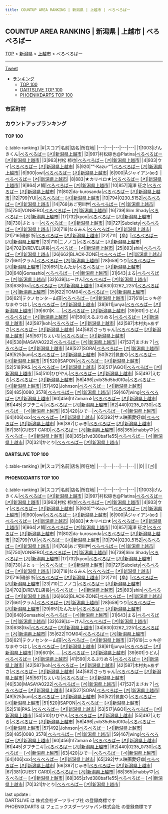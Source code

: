 ```yaml
---
title: COUNTUP AREA RANKING | 新潟県 | 上越市 | べろべろばー
---
```

## COUNTUP AREA RANKING | 新潟県 | 上越市 | べろべろばー

[TOP](/darts/rank/) > [新潟県](/darts/rank/新潟県/) > [上越市](/darts/rank/新潟県/上越市/) > べろべろばー

___

<a href="https://twitter.com/share?ref_src=twsrc%5Etfw" data-text="COUNTUP AREA RANKING | 新潟県上越市べろべろばー" class="twitter-share-button" data-hashtags="DARTSLIVE,PHOENIXDARTS,darts,ダーツ" data-show-count="false">Tweet</a>

* [ランキング](#カウントアップランキング)
    * [TOP 100](#top-100)
    * [DARTSLIVE TOP 100](#dartslive-top-100)
    * [PHOENIXDARTS TOP 100](#phoenixdarts-top-100)

### 市区町村

<ul>

</ul>

### カウントアップランキング

#### TOP 100



{:.table-ranking}
|#|スコア|名前|店名|所在地|
|---|---|---|---|---|
|1|1003|<span class="rank-name-pd">げんきくん</span>|<a href="/darts/rank/shops/9461.html">べろべろばー</a> <a href="https://vs.phoenixdarts.com/jp/shop/shopDetailInfo/s_9461?s_seq=9461">[↗]</a>|<a href="/darts/rank/新潟県/上越市">新潟県上越市</a>|
|2|997|<span class="rank-name-pd">村松椋也@Platina</span>|<a href="/darts/rank/shops/9461.html">べろべろばー</a> <a href="https://vs.phoenixdarts.com/jp/shop/shopDetailInfo/s_9461?s_seq=9461">[↗]</a>|<a href="/darts/rank/新潟県/上越市">新潟県上越市</a>|
|3|963|<span class="rank-name-pd"><span class="pro-icon-pd"></span>村松 椋也</span>|<a href="/darts/rank/shops/9461.html">べろべろばー</a> <a href="https://vs.phoenixdarts.com/jp/shop/shopDetailInfo/s_9461?s_seq=9461">[↗]</a>|<a href="/darts/rank/新潟県/上越市">新潟県上越市</a>|
|4|933|<span class="rank-name-pd">ウイ</span>|<a href="/darts/rank/shops/9461.html">べろべろばー</a> <a href="https://vs.phoenixdarts.com/jp/shop/shopDetailInfo/s_9461?s_seq=9461">[↗]</a>|<a href="/darts/rank/新潟県/上越市">新潟県上越市</a>|
|5|920|<span class="rank-name-pd">“”-Kazu-“”</span>|<a href="/darts/rank/shops/9461.html">べろべろばー</a> <a href="https://vs.phoenixdarts.com/jp/shop/shopDetailInfo/s_9461?s_seq=9461">[↗]</a>|<a href="/darts/rank/新潟県/上越市">新潟県上越市</a>|
|6|900|<span class="rank-name-pd">owl</span>|<a href="/darts/rank/shops/9461.html">べろべろばー</a> <a href="https://vs.phoenixdarts.com/jp/shop/shopDetailInfo/s_9461?s_seq=9461">[↗]</a>|<a href="/darts/rank/新潟県/上越市">新潟県上越市</a>|
|6|900|<span class="rank-name-pd">Åジャイアン(ю:】</span>|<a href="/darts/rank/shops/9461.html">べろべろばー</a> <a href="https://vs.phoenixdarts.com/jp/shop/shopDetailInfo/s_9461?s_seq=9461">[↗]</a>|<a href="/darts/rank/新潟県/上越市">新潟県上越市</a>|
|8|883|<span class="rank-name-pd">★カリペロ★</span>|<a href="/darts/rank/shops/9461.html">べろべろばー</a> <a href="https://vs.phoenixdarts.com/jp/shop/shopDetailInfo/s_9461?s_seq=9461">[↗]</a>|<a href="/darts/rank/新潟県/上越市">新潟県上越市</a>|
|9|864|<span class="rank-name-pd">〆鯖</span>|<a href="/darts/rank/shops/9461.html">べろべろばー</a> <a href="https://vs.phoenixdarts.com/jp/shop/shopDetailInfo/s_9461?s_seq=9461">[↗]</a>|<a href="/darts/rank/新潟県/上越市">新潟県上越市</a>|
|10|857|<span class="rank-name-pd"><span class="pro-icon-pd"></span>滝澤 征之</span>|<a href="/darts/rank/shops/9461.html">べろべろばー</a> <a href="https://vs.phoenixdarts.com/jp/shop/shopDetailInfo/s_9461?s_seq=9461">[↗]</a>|<a href="/darts/rank/新潟県/上越市">新潟県上越市</a>|
|11|802|<span class="rank-name-pd">da-kurosanda</span>|<a href="/darts/rank/shops/9461.html">べろべろばー</a> <a href="https://vs.phoenixdarts.com/jp/shop/shopDetailInfo/s_9461?s_seq=9461">[↗]</a>|<a href="/darts/rank/新潟県/上越市">新潟県上越市</a>|
|12|799|<span class="rank-name-pd">YUI</span>|<a href="/darts/rank/shops/9461.html">べろべろばー</a> <a href="https://vs.phoenixdarts.com/jp/shop/shopDetailInfo/s_9461?s_seq=9461">[↗]</a>|<a href="/darts/rank/新潟県/上越市">新潟県上越市</a>|
|13|794|<span class="rank-name-pd">0230_5152</span>|<a href="/darts/rank/shops/9461.html">べろべろばー</a> <a href="https://vs.phoenixdarts.com/jp/shop/shopDetailInfo/s_9461?s_seq=9461">[↗]</a>|<a href="/darts/rank/新潟県/上越市">新潟県上越市</a>|
|14|768|<span class="rank-name-pd">あご男Ⅲ世</span>|<a href="/darts/rank/shops/9461.html">べろべろばー</a> <a href="https://vs.phoenixdarts.com/jp/shop/shopDetailInfo/s_9461?s_seq=9461">[↗]</a>|<a href="/darts/rank/新潟県/上越市">新潟県上越市</a>|
|15|750|<span class="rank-name-pd">VONBERO</span>|<a href="/darts/rank/shops/9461.html">べろべろばー</a> <a href="https://vs.phoenixdarts.com/jp/shop/shopDetailInfo/s_9461?s_seq=9461">[↗]</a>|<a href="/darts/rank/新潟県/上越市">新潟県上越市</a>|
|16|739|<span class="rank-name-pd">Slim Shady</span>|<a href="/darts/rank/shops/9461.html">べろべろばー</a> <a href="https://vs.phoenixdarts.com/jp/shop/shopDetailInfo/s_9461?s_seq=9461">[↗]</a>|<a href="/darts/rank/新潟県/上越市">新潟県上越市</a>|
|17|732|<span class="rank-name-pd">kyon</span>|<a href="/darts/rank/shops/9461.html">べろべろばー</a> <a href="https://vs.phoenixdarts.com/jp/shop/shopDetailInfo/s_9461?s_seq=9461">[↗]</a>|<a href="/darts/rank/新潟県/上越市">新潟県上越市</a>|
|18|730|<span class="rank-name-pd">さとぅー</span>|<a href="/darts/rank/shops/9461.html">べろべろばー</a> <a href="https://vs.phoenixdarts.com/jp/shop/shopDetailInfo/s_9461?s_seq=9461">[↗]</a>|<a href="/darts/rank/新潟県/上越市">新潟県上越市</a>|
|19|727|<span class="rank-name-pd">Subciety</span>|<a href="/darts/rank/shops/9461.html">べろべろばー</a> <a href="https://vs.phoenixdarts.com/jp/shop/shopDetailInfo/s_9461?s_seq=9461">[↗]</a>|<a href="/darts/rank/新潟県/上越市">新潟県上越市</a>|
|20|718|<span class="rank-name-pd">なるみん</span>|<a href="/darts/rank/shops/9461.html">べろべろばー</a> <a href="https://vs.phoenixdarts.com/jp/shop/shopDetailInfo/s_9461?s_seq=9461">[↗]</a>|<a href="/darts/rank/新潟県/上越市">新潟県上越市</a>|
|21|716|<span class="rank-name-pd"><span class="pro-icon-pd"></span>磯部 祈</span>|<a href="/darts/rank/shops/9461.html">べろべろばー</a> <a href="https://vs.phoenixdarts.com/jp/shop/shopDetailInfo/s_9461?s_seq=9461">[↗]</a>|<a href="/darts/rank/新潟県/上越市">新潟県上越市</a>|
|22|711|<span class="rank-name-pd">【梟】</span>|<a href="/darts/rank/shops/9461.html">べろべろばー</a> <a href="https://vs.phoenixdarts.com/jp/shop/shopDetailInfo/s_9461?s_seq=9461">[↗]</a>|<a href="/darts/rank/新潟県/上越市">新潟県上越市</a>|
|23|710|<span class="rank-name-pd">ニノノコ</span>|<a href="/darts/rank/shops/9461.html">べろべろばー</a> <a href="https://vs.phoenixdarts.com/jp/shop/shopDetailInfo/s_9461?s_seq=9461">[↗]</a>|<a href="/darts/rank/新潟県/上越市">新潟県上越市</a>|
|24|702|<span class="rank-name-pd">D/REVEL店長</span>|<a href="/darts/rank/shops/9461.html">べろべろばー</a> <a href="https://vs.phoenixdarts.com/jp/shop/shopDetailInfo/s_9461?s_seq=9461">[↗]</a>|<a href="/darts/rank/新潟県/上越市">新潟県上越市</a>|
|25|693|<span class="rank-name-pd">shin</span>|<a href="/darts/rank/shops/9461.html">べろべろばー</a> <a href="https://vs.phoenixdarts.com/jp/shop/shopDetailInfo/s_9461?s_seq=9461">[↗]</a>|<a href="/darts/rank/新潟県/上越市">新潟県上越市</a>|
|26|662|<span class="rank-name-pd">BLACK-ZONE</span>|<a href="/darts/rank/shops/9461.html">べろべろばー</a> <a href="https://vs.phoenixdarts.com/jp/shop/shopDetailInfo/s_9461?s_seq=9461">[↗]</a>|<a href="/darts/rank/新潟県/上越市">新潟県上越市</a>|
|27|661|<span class="rank-name-pd">クラム</span>|<a href="/darts/rank/shops/9461.html">べろべろばー</a> <a href="https://vs.phoenixdarts.com/jp/shop/shopDetailInfo/s_9461?s_seq=9461">[↗]</a>|<a href="/darts/rank/新潟県/上越市">新潟県上越市</a>|
|28|659|<span class="rank-name-pd">つり</span>|<a href="/darts/rank/shops/9461.html">べろべろばー</a> <a href="https://vs.phoenixdarts.com/jp/shop/shopDetailInfo/s_9461?s_seq=9461">[↗]</a>|<a href="/darts/rank/新潟県/上越市">新潟県上越市</a>|
|29|651|<span class="rank-name-pd">たんたか</span>|<a href="/darts/rank/shops/9461.html">べろべろばー</a> <a href="https://vs.phoenixdarts.com/jp/shop/shopDetailInfo/s_9461?s_seq=9461">[↗]</a>|<a href="/darts/rank/新潟県/上越市">新潟県上越市</a>|
|30|648|<span class="rank-name-pd">Gomashio</span>|<a href="/darts/rank/shops/9461.html">べろべろばー</a> <a href="https://vs.phoenixdarts.com/jp/shop/shopDetailInfo/s_9461?s_seq=9461">[↗]</a>|<a href="/darts/rank/新潟県/上越市">新潟県上越市</a>|
|31|643|<span class="rank-name-pd">まる</span>|<a href="/darts/rank/shops/9461.html">べろべろばー</a> <a href="https://vs.phoenixdarts.com/jp/shop/shopDetailInfo/s_9461?s_seq=9461">[↗]</a>|<a href="/darts/rank/新潟県/上越市">新潟県上越市</a>|
|32|639|<span class="rank-name-pd">ほーけん</span>|<a href="/darts/rank/shops/9461.html">べろべろばー</a> <a href="https://vs.phoenixdarts.com/jp/shop/shopDetailInfo/s_9461?s_seq=9461">[↗]</a>|<a href="/darts/rank/新潟県/上越市">新潟県上越市</a>|
|33|638|<span class="rank-name-pd">tks</span>|<a href="/darts/rank/shops/9461.html">べろべろばー</a> <a href="https://vs.phoenixdarts.com/jp/shop/shopDetailInfo/s_9461?s_seq=9461">[↗]</a>|<a href="/darts/rank/新潟県/上越市">新潟県上越市</a>|
|34|630|<span class="rank-name-pd">0262_2251</span>|<a href="/darts/rank/shops/9461.html">べろべろばー</a> <a href="https://vs.phoenixdarts.com/jp/shop/shopDetailInfo/s_9461?s_seq=9461">[↗]</a>|<a href="/darts/rank/新潟県/上越市">新潟県上越市</a>|
|35|622|<span class="rank-name-pd">TOM04</span>|<a href="/darts/rank/shops/9461.html">べろべろばー</a> <a href="https://vs.phoenixdarts.com/jp/shop/shopDetailInfo/s_9461?s_seq=9461">[↗]</a>|<a href="/darts/rank/新潟県/上越市">新潟県上越市</a>|
|36|621|<span class="rank-name-pd">テクノセンター山田</span>|<a href="/darts/rank/shops/9461.html">べろべろばー</a> <a href="https://vs.phoenixdarts.com/jp/shop/shopDetailInfo/s_9461?s_seq=9461">[↗]</a>|<a href="/darts/rank/新潟県/上越市">新潟県上越市</a>|
|37|619|<span class="rank-name-pd">ニッキ＠なまやつはし</span>|<a href="/darts/rank/shops/9461.html">べろべろばー</a> <a href="https://vs.phoenixdarts.com/jp/shop/shopDetailInfo/s_9461?s_seq=9461">[↗]</a>|<a href="/darts/rank/新潟県/上越市">新潟県上越市</a>|
|38|611|<span class="rank-name-pd">junya</span>|<a href="/darts/rank/shops/9461.html">べろべろばー</a> <a href="https://vs.phoenixdarts.com/jp/shop/shopDetailInfo/s_9461?s_seq=9461">[↗]</a>|<a href="/darts/rank/新潟県/上越市">新潟県上越市</a>|
|39|601|<span class="rank-name-pd">K……</span>|<a href="/darts/rank/shops/9461.html">べろべろばー</a> <a href="https://vs.phoenixdarts.com/jp/shop/shopDetailInfo/s_9461?s_seq=9461">[↗]</a>|<a href="/darts/rank/新潟県/上越市">新潟県上越市</a>|
|39|601|<span class="rank-name-pd">うどん</span>|<a href="/darts/rank/shops/9461.html">べろべろばー</a> <a href="https://vs.phoenixdarts.com/jp/shop/shopDetailInfo/s_9461?s_seq=9461">[↗]</a>|<a href="/darts/rank/新潟県/上越市">新潟県上越市</a>|
|41|590|<span class="rank-name-pd">えるぷりめろ</span>|<a href="/darts/rank/shops/9461.html">べろべろばー</a> <a href="https://vs.phoenixdarts.com/jp/shop/shopDetailInfo/s_9461?s_seq=9461">[↗]</a>|<a href="/darts/rank/新潟県/上越市">新潟県上越市</a>|
|42|587|<span class="rank-name-pd">koh</span>|<a href="/darts/rank/shops/9461.html">べろべろばー</a> <a href="https://vs.phoenixdarts.com/jp/shop/shopDetailInfo/s_9461?s_seq=9461">[↗]</a>|<a href="/darts/rank/新潟県/上越市">新潟県上越市</a>|
|42|587|<span class="rank-name-pd">木村丸⭐︎あずさ</span>|<a href="/darts/rank/shops/9461.html">べろべろばー</a> <a href="https://vs.phoenixdarts.com/jp/shop/shopDetailInfo/s_9461?s_seq=9461">[↗]</a>|<a href="/darts/rank/新潟県/上越市">新潟県上越市</a>|
|44|582|<span class="rank-name-pd">さっちゃん</span>|<a href="/darts/rank/shops/9461.html">べろべろばー</a> <a href="https://vs.phoenixdarts.com/jp/shop/shopDetailInfo/s_9461?s_seq=9461">[↗]</a>|<a href="/darts/rank/新潟県/上越市">新潟県上越市</a>|
|45|567|<span class="rank-name-pd">ちぇいな</span>|<a href="/darts/rank/shops/9461.html">べろべろばー</a> <a href="https://vs.phoenixdarts.com/jp/shop/shopDetailInfo/s_9461?s_seq=9461">[↗]</a>|<a href="/darts/rank/新潟県/上越市">新潟県上越市</a>|
|46|538|<span class="rank-name-pd">MASAYA0222</span>|<a href="/darts/rank/shops/9461.html">べろべろばー</a> <a href="https://vs.phoenixdarts.com/jp/shop/shopDetailInfo/s_9461?s_seq=9461">[↗]</a>|<a href="/darts/rank/新潟県/上越市">新潟県上越市</a>|
|47|537|<span class="rank-name-pd">まさお？</span>|<a href="/darts/rank/shops/9461.html">べろべろばー</a> <a href="https://vs.phoenixdarts.com/jp/shop/shopDetailInfo/s_9461?s_seq=9461">[↗]</a>|<a href="/darts/rank/新潟県/上越市">新潟県上越市</a>|
|48|527|<span class="rank-name-pd">SORA</span>|<a href="/darts/rank/shops/9461.html">べろべろばー</a> <a href="https://vs.phoenixdarts.com/jp/shop/shopDetailInfo/s_9461?s_seq=9461">[↗]</a>|<a href="/darts/rank/新潟県/上越市">新潟県上越市</a>|
|49|525|<span class="rank-name-pd">kuni</span>|<a href="/darts/rank/shops/9461.html">べろべろばー</a> <a href="https://vs.phoenixdarts.com/jp/shop/shopDetailInfo/s_9461?s_seq=9461">[↗]</a>|<a href="/darts/rank/新潟県/上越市">新潟県上越市</a>|
|50|522|<span class="rank-name-pd">晁直◇</span>|<a href="/darts/rank/shops/9461.html">べろべろばー</a> <a href="https://vs.phoenixdarts.com/jp/shop/shopDetailInfo/s_9461?s_seq=9461">[↗]</a>|<a href="/darts/rank/新潟県/上越市">新潟県上越市</a>|
|51|520|<span class="rank-name-pd">ISAPON</span>|<a href="/darts/rank/shops/9461.html">べろべろばー</a> <a href="https://vs.phoenixdarts.com/jp/shop/shopDetailInfo/s_9461?s_seq=9461">[↗]</a>|<a href="/darts/rank/新潟県/上越市">新潟県上越市</a>|
|52|518|<span class="rank-name-pd">PAS.</span>|<a href="/darts/rank/shops/9461.html">べろべろばー</a> <a href="https://vs.phoenixdarts.com/jp/shop/shopDetailInfo/s_9461?s_seq=9461">[↗]</a>|<a href="/darts/rank/新潟県/上越市">新潟県上越市</a>|
|53|517|<span class="rank-name-pd">AGO1</span>|<a href="/darts/rank/shops/9461.html">べろべろばー</a> <a href="https://vs.phoenixdarts.com/jp/shop/shopDetailInfo/s_9461?s_seq=9461">[↗]</a>|<a href="/darts/rank/新潟県/上越市">新潟県上越市</a>|
|54|510|<span class="rank-name-pd">ひびやん</span>|<a href="/darts/rank/shops/9461.html">べろべろばー</a> <a href="https://vs.phoenixdarts.com/jp/shop/shopDetailInfo/s_9461?s_seq=9461">[↗]</a>|<a href="/darts/rank/新潟県/上越市">新潟県上越市</a>|
|55|497|<span class="rank-name-pd">えむら</span>|<a href="/darts/rank/shops/9461.html">べろべろばー</a> <a href="https://vs.phoenixdarts.com/jp/shop/shopDetailInfo/s_9461?s_seq=9461">[↗]</a>|<a href="/darts/rank/新潟県/上越市">新潟県上越市</a>|
|56|496|<span class="rank-name-pd">zvib35d5bd0f0a</span>|<a href="/darts/rank/shops/9461.html">べろべろばー</a> <a href="https://vs.phoenixdarts.com/jp/shop/shopDetailInfo/s_9461?s_seq=9461">[↗]</a>|<a href="/darts/rank/新潟県/上越市">新潟県上越市</a>|
|57|492|<span class="rank-name-pd">Johnson</span>|<a href="/darts/rank/shops/9461.html">べろべろばー</a> <a href="https://vs.phoenixdarts.com/jp/shop/shopDetailInfo/s_9461?s_seq=9461">[↗]</a>|<a href="/darts/rank/新潟県/上越市">新潟県上越市</a>|
|58|485|<span class="rank-name-pd">0080_3578</span>|<a href="/darts/rank/shops/9461.html">べろべろばー</a> <a href="https://vs.phoenixdarts.com/jp/shop/shopDetailInfo/s_9461?s_seq=9461">[↗]</a>|<a href="/darts/rank/新潟県/上越市">新潟県上越市</a>|
|59|467|<span class="rank-name-pd">wing</span>|<a href="/darts/rank/shops/9461.html">べろべろばー</a> <a href="https://vs.phoenixdarts.com/jp/shop/shopDetailInfo/s_9461?s_seq=9461">[↗]</a>|<a href="/darts/rank/新潟県/上越市">新潟県上越市</a>|
|60|456|<span class="rank-name-pd">h17aman☆</span>|<a href="/darts/rank/shops/9461.html">べろべろばー</a> <a href="https://vs.phoenixdarts.com/jp/shop/shopDetailInfo/s_9461?s_seq=9461">[↗]</a>|<a href="/darts/rank/新潟県/上越市">新潟県上越市</a>|
|61|445|<span class="rank-name-pd">ダブチニキ</span>|<a href="/darts/rank/shops/9461.html">べろべろばー</a> <a href="https://vs.phoenixdarts.com/jp/shop/shopDetailInfo/s_9461?s_seq=9461">[↗]</a>|<a href="/darts/rank/新潟県/上越市">新潟県上越市</a>|
|62|440|<span class="rank-name-pd">0235_0730</span>|<a href="/darts/rank/shops/9461.html">べろべろばー</a> <a href="https://vs.phoenixdarts.com/jp/shop/shopDetailInfo/s_9461?s_seq=9461">[↗]</a>|<a href="/darts/rank/新潟県/上越市">新潟県上越市</a>|
|63|420|<span class="rank-name-pd">ひでー</span>|<a href="/darts/rank/shops/9461.html">べろべろばー</a> <a href="https://vs.phoenixdarts.com/jp/shop/shopDetailInfo/s_9461?s_seq=9461">[↗]</a>|<a href="/darts/rank/新潟県/上越市">新潟県上越市</a>|
|64|406|<span class="rank-name-pd">xxx</span>|<a href="/darts/rank/shops/9461.html">べろべろばー</a> <a href="https://vs.phoenixdarts.com/jp/shop/shopDetailInfo/s_9461?s_seq=9461">[↗]</a>|<a href="/darts/rank/新潟県/上越市">新潟県上越市</a>|
|65|392|<span class="rank-name-pd">サメ映画愛好癖</span>|<a href="/darts/rank/shops/9461.html">べろべろばー</a> <a href="https://vs.phoenixdarts.com/jp/shop/shopDetailInfo/s_9461?s_seq=9461">[↗]</a>|<a href="/darts/rank/新潟県/上越市">新潟県上越市</a>|
|66|387|<span class="rank-name-pd">じゅき</span>|<a href="/darts/rank/shops/9461.html">べろべろばー</a> <a href="https://vs.phoenixdarts.com/jp/shop/shopDetailInfo/s_9461?s_seq=9461">[↗]</a>|<a href="/darts/rank/新潟県/上越市">新潟県上越市</a>|
|67|381|<span class="rank-name-pd">GUEST CARD</span>|<a href="/darts/rank/shops/9461.html">べろべろばー</a> <a href="https://vs.phoenixdarts.com/jp/shop/shopDetailInfo/s_9461?s_seq=9461">[↗]</a>|<a href="/darts/rank/新潟県/上越市">新潟県上越市</a>|
|68|365|<span class="rank-name-pd">chabby♡</span>|<a href="/darts/rank/shops/9461.html">べろべろばー</a> <a href="https://vs.phoenixdarts.com/jp/shop/shopDetailInfo/s_9461?s_seq=9461">[↗]</a>|<a href="/darts/rank/新潟県/上越市">新潟県上越市</a>|
|68|365|<span class="rank-name-pd">z1vd380baf1e55</span>|<a href="/darts/rank/shops/9461.html">べろべろばー</a> <a href="https://vs.phoenixdarts.com/jp/shop/shopDetailInfo/s_9461?s_seq=9461">[↗]</a>|<a href="/darts/rank/新潟県/上越市">新潟県上越市</a>|
|70|321|<span class="rank-name-pd">かとり</span>|<a href="/darts/rank/shops/9461.html">べろべろばー</a> <a href="https://vs.phoenixdarts.com/jp/shop/shopDetailInfo/s_9461?s_seq=9461">[↗]</a>|<a href="/darts/rank/新潟県/上越市">新潟県上越市</a>|


#### DARTSLIVE TOP 100



{:.table-ranking}
|#|スコア|名前|店名|所在地|
|---|---|---|---|---|
||0|<span class="rank-name-dl"> </span>|<a href="/darts/rank/shops/.html"></a> <a href="">[↗]</a>|<a href="/darts/rank//"></a>|


#### PHOENIXDARTS TOP 100



{:.table-ranking}
|#|スコア|名前|店名|所在地|
|---|---|---|---|---|
|1|1003|<span class="rank-name-pd">げんきくん</span>|<a href="/darts/rank/shops/9461.html">べろべろばー</a> <a href="https://vs.phoenixdarts.com/jp/shop/shopDetailInfo/s_9461?s_seq=9461">[↗]</a>|<a href="/darts/rank/新潟県/上越市">新潟県上越市</a>|
|2|997|<span class="rank-name-pd">村松椋也@Platina</span>|<a href="/darts/rank/shops/9461.html">べろべろばー</a> <a href="https://vs.phoenixdarts.com/jp/shop/shopDetailInfo/s_9461?s_seq=9461">[↗]</a>|<a href="/darts/rank/新潟県/上越市">新潟県上越市</a>|
|3|963|<span class="rank-name-pd"><span class="pro-icon-pd"></span>村松 椋也</span>|<a href="/darts/rank/shops/9461.html">べろべろばー</a> <a href="https://vs.phoenixdarts.com/jp/shop/shopDetailInfo/s_9461?s_seq=9461">[↗]</a>|<a href="/darts/rank/新潟県/上越市">新潟県上越市</a>|
|4|933|<span class="rank-name-pd">ウイ</span>|<a href="/darts/rank/shops/9461.html">べろべろばー</a> <a href="https://vs.phoenixdarts.com/jp/shop/shopDetailInfo/s_9461?s_seq=9461">[↗]</a>|<a href="/darts/rank/新潟県/上越市">新潟県上越市</a>|
|5|920|<span class="rank-name-pd">“”-Kazu-“”</span>|<a href="/darts/rank/shops/9461.html">べろべろばー</a> <a href="https://vs.phoenixdarts.com/jp/shop/shopDetailInfo/s_9461?s_seq=9461">[↗]</a>|<a href="/darts/rank/新潟県/上越市">新潟県上越市</a>|
|6|900|<span class="rank-name-pd">owl</span>|<a href="/darts/rank/shops/9461.html">べろべろばー</a> <a href="https://vs.phoenixdarts.com/jp/shop/shopDetailInfo/s_9461?s_seq=9461">[↗]</a>|<a href="/darts/rank/新潟県/上越市">新潟県上越市</a>|
|6|900|<span class="rank-name-pd">Åジャイアン(ю:】</span>|<a href="/darts/rank/shops/9461.html">べろべろばー</a> <a href="https://vs.phoenixdarts.com/jp/shop/shopDetailInfo/s_9461?s_seq=9461">[↗]</a>|<a href="/darts/rank/新潟県/上越市">新潟県上越市</a>|
|8|883|<span class="rank-name-pd">★カリペロ★</span>|<a href="/darts/rank/shops/9461.html">べろべろばー</a> <a href="https://vs.phoenixdarts.com/jp/shop/shopDetailInfo/s_9461?s_seq=9461">[↗]</a>|<a href="/darts/rank/新潟県/上越市">新潟県上越市</a>|
|9|864|<span class="rank-name-pd">〆鯖</span>|<a href="/darts/rank/shops/9461.html">べろべろばー</a> <a href="https://vs.phoenixdarts.com/jp/shop/shopDetailInfo/s_9461?s_seq=9461">[↗]</a>|<a href="/darts/rank/新潟県/上越市">新潟県上越市</a>|
|10|857|<span class="rank-name-pd"><span class="pro-icon-pd"></span>滝澤 征之</span>|<a href="/darts/rank/shops/9461.html">べろべろばー</a> <a href="https://vs.phoenixdarts.com/jp/shop/shopDetailInfo/s_9461?s_seq=9461">[↗]</a>|<a href="/darts/rank/新潟県/上越市">新潟県上越市</a>|
|11|802|<span class="rank-name-pd">da-kurosanda</span>|<a href="/darts/rank/shops/9461.html">べろべろばー</a> <a href="https://vs.phoenixdarts.com/jp/shop/shopDetailInfo/s_9461?s_seq=9461">[↗]</a>|<a href="/darts/rank/新潟県/上越市">新潟県上越市</a>|
|12|799|<span class="rank-name-pd">YUI</span>|<a href="/darts/rank/shops/9461.html">べろべろばー</a> <a href="https://vs.phoenixdarts.com/jp/shop/shopDetailInfo/s_9461?s_seq=9461">[↗]</a>|<a href="/darts/rank/新潟県/上越市">新潟県上越市</a>|
|13|794|<span class="rank-name-pd">0230_5152</span>|<a href="/darts/rank/shops/9461.html">べろべろばー</a> <a href="https://vs.phoenixdarts.com/jp/shop/shopDetailInfo/s_9461?s_seq=9461">[↗]</a>|<a href="/darts/rank/新潟県/上越市">新潟県上越市</a>|
|14|768|<span class="rank-name-pd">あご男Ⅲ世</span>|<a href="/darts/rank/shops/9461.html">べろべろばー</a> <a href="https://vs.phoenixdarts.com/jp/shop/shopDetailInfo/s_9461?s_seq=9461">[↗]</a>|<a href="/darts/rank/新潟県/上越市">新潟県上越市</a>|
|15|750|<span class="rank-name-pd">VONBERO</span>|<a href="/darts/rank/shops/9461.html">べろべろばー</a> <a href="https://vs.phoenixdarts.com/jp/shop/shopDetailInfo/s_9461?s_seq=9461">[↗]</a>|<a href="/darts/rank/新潟県/上越市">新潟県上越市</a>|
|16|739|<span class="rank-name-pd">Slim Shady</span>|<a href="/darts/rank/shops/9461.html">べろべろばー</a> <a href="https://vs.phoenixdarts.com/jp/shop/shopDetailInfo/s_9461?s_seq=9461">[↗]</a>|<a href="/darts/rank/新潟県/上越市">新潟県上越市</a>|
|17|732|<span class="rank-name-pd">kyon</span>|<a href="/darts/rank/shops/9461.html">べろべろばー</a> <a href="https://vs.phoenixdarts.com/jp/shop/shopDetailInfo/s_9461?s_seq=9461">[↗]</a>|<a href="/darts/rank/新潟県/上越市">新潟県上越市</a>|
|18|730|<span class="rank-name-pd">さとぅー</span>|<a href="/darts/rank/shops/9461.html">べろべろばー</a> <a href="https://vs.phoenixdarts.com/jp/shop/shopDetailInfo/s_9461?s_seq=9461">[↗]</a>|<a href="/darts/rank/新潟県/上越市">新潟県上越市</a>|
|19|727|<span class="rank-name-pd">Subciety</span>|<a href="/darts/rank/shops/9461.html">べろべろばー</a> <a href="https://vs.phoenixdarts.com/jp/shop/shopDetailInfo/s_9461?s_seq=9461">[↗]</a>|<a href="/darts/rank/新潟県/上越市">新潟県上越市</a>|
|20|718|<span class="rank-name-pd">なるみん</span>|<a href="/darts/rank/shops/9461.html">べろべろばー</a> <a href="https://vs.phoenixdarts.com/jp/shop/shopDetailInfo/s_9461?s_seq=9461">[↗]</a>|<a href="/darts/rank/新潟県/上越市">新潟県上越市</a>|
|21|716|<span class="rank-name-pd"><span class="pro-icon-pd"></span>磯部 祈</span>|<a href="/darts/rank/shops/9461.html">べろべろばー</a> <a href="https://vs.phoenixdarts.com/jp/shop/shopDetailInfo/s_9461?s_seq=9461">[↗]</a>|<a href="/darts/rank/新潟県/上越市">新潟県上越市</a>|
|22|711|<span class="rank-name-pd">【梟】</span>|<a href="/darts/rank/shops/9461.html">べろべろばー</a> <a href="https://vs.phoenixdarts.com/jp/shop/shopDetailInfo/s_9461?s_seq=9461">[↗]</a>|<a href="/darts/rank/新潟県/上越市">新潟県上越市</a>|
|23|710|<span class="rank-name-pd">ニノノコ</span>|<a href="/darts/rank/shops/9461.html">べろべろばー</a> <a href="https://vs.phoenixdarts.com/jp/shop/shopDetailInfo/s_9461?s_seq=9461">[↗]</a>|<a href="/darts/rank/新潟県/上越市">新潟県上越市</a>|
|24|702|<span class="rank-name-pd">D/REVEL店長</span>|<a href="/darts/rank/shops/9461.html">べろべろばー</a> <a href="https://vs.phoenixdarts.com/jp/shop/shopDetailInfo/s_9461?s_seq=9461">[↗]</a>|<a href="/darts/rank/新潟県/上越市">新潟県上越市</a>|
|25|693|<span class="rank-name-pd">shin</span>|<a href="/darts/rank/shops/9461.html">べろべろばー</a> <a href="https://vs.phoenixdarts.com/jp/shop/shopDetailInfo/s_9461?s_seq=9461">[↗]</a>|<a href="/darts/rank/新潟県/上越市">新潟県上越市</a>|
|26|662|<span class="rank-name-pd">BLACK-ZONE</span>|<a href="/darts/rank/shops/9461.html">べろべろばー</a> <a href="https://vs.phoenixdarts.com/jp/shop/shopDetailInfo/s_9461?s_seq=9461">[↗]</a>|<a href="/darts/rank/新潟県/上越市">新潟県上越市</a>|
|27|661|<span class="rank-name-pd">クラム</span>|<a href="/darts/rank/shops/9461.html">べろべろばー</a> <a href="https://vs.phoenixdarts.com/jp/shop/shopDetailInfo/s_9461?s_seq=9461">[↗]</a>|<a href="/darts/rank/新潟県/上越市">新潟県上越市</a>|
|28|659|<span class="rank-name-pd">つり</span>|<a href="/darts/rank/shops/9461.html">べろべろばー</a> <a href="https://vs.phoenixdarts.com/jp/shop/shopDetailInfo/s_9461?s_seq=9461">[↗]</a>|<a href="/darts/rank/新潟県/上越市">新潟県上越市</a>|
|29|651|<span class="rank-name-pd">たんたか</span>|<a href="/darts/rank/shops/9461.html">べろべろばー</a> <a href="https://vs.phoenixdarts.com/jp/shop/shopDetailInfo/s_9461?s_seq=9461">[↗]</a>|<a href="/darts/rank/新潟県/上越市">新潟県上越市</a>|
|30|648|<span class="rank-name-pd">Gomashio</span>|<a href="/darts/rank/shops/9461.html">べろべろばー</a> <a href="https://vs.phoenixdarts.com/jp/shop/shopDetailInfo/s_9461?s_seq=9461">[↗]</a>|<a href="/darts/rank/新潟県/上越市">新潟県上越市</a>|
|31|643|<span class="rank-name-pd">まる</span>|<a href="/darts/rank/shops/9461.html">べろべろばー</a> <a href="https://vs.phoenixdarts.com/jp/shop/shopDetailInfo/s_9461?s_seq=9461">[↗]</a>|<a href="/darts/rank/新潟県/上越市">新潟県上越市</a>|
|32|639|<span class="rank-name-pd">ほーけん</span>|<a href="/darts/rank/shops/9461.html">べろべろばー</a> <a href="https://vs.phoenixdarts.com/jp/shop/shopDetailInfo/s_9461?s_seq=9461">[↗]</a>|<a href="/darts/rank/新潟県/上越市">新潟県上越市</a>|
|33|638|<span class="rank-name-pd">tks</span>|<a href="/darts/rank/shops/9461.html">べろべろばー</a> <a href="https://vs.phoenixdarts.com/jp/shop/shopDetailInfo/s_9461?s_seq=9461">[↗]</a>|<a href="/darts/rank/新潟県/上越市">新潟県上越市</a>|
|34|630|<span class="rank-name-pd">0262_2251</span>|<a href="/darts/rank/shops/9461.html">べろべろばー</a> <a href="https://vs.phoenixdarts.com/jp/shop/shopDetailInfo/s_9461?s_seq=9461">[↗]</a>|<a href="/darts/rank/新潟県/上越市">新潟県上越市</a>|
|35|622|<span class="rank-name-pd">TOM04</span>|<a href="/darts/rank/shops/9461.html">べろべろばー</a> <a href="https://vs.phoenixdarts.com/jp/shop/shopDetailInfo/s_9461?s_seq=9461">[↗]</a>|<a href="/darts/rank/新潟県/上越市">新潟県上越市</a>|
|36|621|<span class="rank-name-pd">テクノセンター山田</span>|<a href="/darts/rank/shops/9461.html">べろべろばー</a> <a href="https://vs.phoenixdarts.com/jp/shop/shopDetailInfo/s_9461?s_seq=9461">[↗]</a>|<a href="/darts/rank/新潟県/上越市">新潟県上越市</a>|
|37|619|<span class="rank-name-pd">ニッキ＠なまやつはし</span>|<a href="/darts/rank/shops/9461.html">べろべろばー</a> <a href="https://vs.phoenixdarts.com/jp/shop/shopDetailInfo/s_9461?s_seq=9461">[↗]</a>|<a href="/darts/rank/新潟県/上越市">新潟県上越市</a>|
|38|611|<span class="rank-name-pd">junya</span>|<a href="/darts/rank/shops/9461.html">べろべろばー</a> <a href="https://vs.phoenixdarts.com/jp/shop/shopDetailInfo/s_9461?s_seq=9461">[↗]</a>|<a href="/darts/rank/新潟県/上越市">新潟県上越市</a>|
|39|601|<span class="rank-name-pd">K……</span>|<a href="/darts/rank/shops/9461.html">べろべろばー</a> <a href="https://vs.phoenixdarts.com/jp/shop/shopDetailInfo/s_9461?s_seq=9461">[↗]</a>|<a href="/darts/rank/新潟県/上越市">新潟県上越市</a>|
|39|601|<span class="rank-name-pd">うどん</span>|<a href="/darts/rank/shops/9461.html">べろべろばー</a> <a href="https://vs.phoenixdarts.com/jp/shop/shopDetailInfo/s_9461?s_seq=9461">[↗]</a>|<a href="/darts/rank/新潟県/上越市">新潟県上越市</a>|
|41|590|<span class="rank-name-pd">えるぷりめろ</span>|<a href="/darts/rank/shops/9461.html">べろべろばー</a> <a href="https://vs.phoenixdarts.com/jp/shop/shopDetailInfo/s_9461?s_seq=9461">[↗]</a>|<a href="/darts/rank/新潟県/上越市">新潟県上越市</a>|
|42|587|<span class="rank-name-pd">koh</span>|<a href="/darts/rank/shops/9461.html">べろべろばー</a> <a href="https://vs.phoenixdarts.com/jp/shop/shopDetailInfo/s_9461?s_seq=9461">[↗]</a>|<a href="/darts/rank/新潟県/上越市">新潟県上越市</a>|
|42|587|<span class="rank-name-pd">木村丸⭐︎あずさ</span>|<a href="/darts/rank/shops/9461.html">べろべろばー</a> <a href="https://vs.phoenixdarts.com/jp/shop/shopDetailInfo/s_9461?s_seq=9461">[↗]</a>|<a href="/darts/rank/新潟県/上越市">新潟県上越市</a>|
|44|582|<span class="rank-name-pd">さっちゃん</span>|<a href="/darts/rank/shops/9461.html">べろべろばー</a> <a href="https://vs.phoenixdarts.com/jp/shop/shopDetailInfo/s_9461?s_seq=9461">[↗]</a>|<a href="/darts/rank/新潟県/上越市">新潟県上越市</a>|
|45|567|<span class="rank-name-pd">ちぇいな</span>|<a href="/darts/rank/shops/9461.html">べろべろばー</a> <a href="https://vs.phoenixdarts.com/jp/shop/shopDetailInfo/s_9461?s_seq=9461">[↗]</a>|<a href="/darts/rank/新潟県/上越市">新潟県上越市</a>|
|46|538|<span class="rank-name-pd">MASAYA0222</span>|<a href="/darts/rank/shops/9461.html">べろべろばー</a> <a href="https://vs.phoenixdarts.com/jp/shop/shopDetailInfo/s_9461?s_seq=9461">[↗]</a>|<a href="/darts/rank/新潟県/上越市">新潟県上越市</a>|
|47|537|<span class="rank-name-pd">まさお？</span>|<a href="/darts/rank/shops/9461.html">べろべろばー</a> <a href="https://vs.phoenixdarts.com/jp/shop/shopDetailInfo/s_9461?s_seq=9461">[↗]</a>|<a href="/darts/rank/新潟県/上越市">新潟県上越市</a>|
|48|527|<span class="rank-name-pd">SORA</span>|<a href="/darts/rank/shops/9461.html">べろべろばー</a> <a href="https://vs.phoenixdarts.com/jp/shop/shopDetailInfo/s_9461?s_seq=9461">[↗]</a>|<a href="/darts/rank/新潟県/上越市">新潟県上越市</a>|
|49|525|<span class="rank-name-pd">kuni</span>|<a href="/darts/rank/shops/9461.html">べろべろばー</a> <a href="https://vs.phoenixdarts.com/jp/shop/shopDetailInfo/s_9461?s_seq=9461">[↗]</a>|<a href="/darts/rank/新潟県/上越市">新潟県上越市</a>|
|50|522|<span class="rank-name-pd">晁直◇</span>|<a href="/darts/rank/shops/9461.html">べろべろばー</a> <a href="https://vs.phoenixdarts.com/jp/shop/shopDetailInfo/s_9461?s_seq=9461">[↗]</a>|<a href="/darts/rank/新潟県/上越市">新潟県上越市</a>|
|51|520|<span class="rank-name-pd">ISAPON</span>|<a href="/darts/rank/shops/9461.html">べろべろばー</a> <a href="https://vs.phoenixdarts.com/jp/shop/shopDetailInfo/s_9461?s_seq=9461">[↗]</a>|<a href="/darts/rank/新潟県/上越市">新潟県上越市</a>|
|52|518|<span class="rank-name-pd">PAS.</span>|<a href="/darts/rank/shops/9461.html">べろべろばー</a> <a href="https://vs.phoenixdarts.com/jp/shop/shopDetailInfo/s_9461?s_seq=9461">[↗]</a>|<a href="/darts/rank/新潟県/上越市">新潟県上越市</a>|
|53|517|<span class="rank-name-pd">AGO1</span>|<a href="/darts/rank/shops/9461.html">べろべろばー</a> <a href="https://vs.phoenixdarts.com/jp/shop/shopDetailInfo/s_9461?s_seq=9461">[↗]</a>|<a href="/darts/rank/新潟県/上越市">新潟県上越市</a>|
|54|510|<span class="rank-name-pd">ひびやん</span>|<a href="/darts/rank/shops/9461.html">べろべろばー</a> <a href="https://vs.phoenixdarts.com/jp/shop/shopDetailInfo/s_9461?s_seq=9461">[↗]</a>|<a href="/darts/rank/新潟県/上越市">新潟県上越市</a>|
|55|497|<span class="rank-name-pd">えむら</span>|<a href="/darts/rank/shops/9461.html">べろべろばー</a> <a href="https://vs.phoenixdarts.com/jp/shop/shopDetailInfo/s_9461?s_seq=9461">[↗]</a>|<a href="/darts/rank/新潟県/上越市">新潟県上越市</a>|
|56|496|<span class="rank-name-pd">zvib35d5bd0f0a</span>|<a href="/darts/rank/shops/9461.html">べろべろばー</a> <a href="https://vs.phoenixdarts.com/jp/shop/shopDetailInfo/s_9461?s_seq=9461">[↗]</a>|<a href="/darts/rank/新潟県/上越市">新潟県上越市</a>|
|57|492|<span class="rank-name-pd">Johnson</span>|<a href="/darts/rank/shops/9461.html">べろべろばー</a> <a href="https://vs.phoenixdarts.com/jp/shop/shopDetailInfo/s_9461?s_seq=9461">[↗]</a>|<a href="/darts/rank/新潟県/上越市">新潟県上越市</a>|
|58|485|<span class="rank-name-pd">0080_3578</span>|<a href="/darts/rank/shops/9461.html">べろべろばー</a> <a href="https://vs.phoenixdarts.com/jp/shop/shopDetailInfo/s_9461?s_seq=9461">[↗]</a>|<a href="/darts/rank/新潟県/上越市">新潟県上越市</a>|
|59|467|<span class="rank-name-pd">wing</span>|<a href="/darts/rank/shops/9461.html">べろべろばー</a> <a href="https://vs.phoenixdarts.com/jp/shop/shopDetailInfo/s_9461?s_seq=9461">[↗]</a>|<a href="/darts/rank/新潟県/上越市">新潟県上越市</a>|
|60|456|<span class="rank-name-pd">h17aman☆</span>|<a href="/darts/rank/shops/9461.html">べろべろばー</a> <a href="https://vs.phoenixdarts.com/jp/shop/shopDetailInfo/s_9461?s_seq=9461">[↗]</a>|<a href="/darts/rank/新潟県/上越市">新潟県上越市</a>|
|61|445|<span class="rank-name-pd">ダブチニキ</span>|<a href="/darts/rank/shops/9461.html">べろべろばー</a> <a href="https://vs.phoenixdarts.com/jp/shop/shopDetailInfo/s_9461?s_seq=9461">[↗]</a>|<a href="/darts/rank/新潟県/上越市">新潟県上越市</a>|
|62|440|<span class="rank-name-pd">0235_0730</span>|<a href="/darts/rank/shops/9461.html">べろべろばー</a> <a href="https://vs.phoenixdarts.com/jp/shop/shopDetailInfo/s_9461?s_seq=9461">[↗]</a>|<a href="/darts/rank/新潟県/上越市">新潟県上越市</a>|
|63|420|<span class="rank-name-pd">ひでー</span>|<a href="/darts/rank/shops/9461.html">べろべろばー</a> <a href="https://vs.phoenixdarts.com/jp/shop/shopDetailInfo/s_9461?s_seq=9461">[↗]</a>|<a href="/darts/rank/新潟県/上越市">新潟県上越市</a>|
|64|406|<span class="rank-name-pd">xxx</span>|<a href="/darts/rank/shops/9461.html">べろべろばー</a> <a href="https://vs.phoenixdarts.com/jp/shop/shopDetailInfo/s_9461?s_seq=9461">[↗]</a>|<a href="/darts/rank/新潟県/上越市">新潟県上越市</a>|
|65|392|<span class="rank-name-pd">サメ映画愛好癖</span>|<a href="/darts/rank/shops/9461.html">べろべろばー</a> <a href="https://vs.phoenixdarts.com/jp/shop/shopDetailInfo/s_9461?s_seq=9461">[↗]</a>|<a href="/darts/rank/新潟県/上越市">新潟県上越市</a>|
|66|387|<span class="rank-name-pd">じゅき</span>|<a href="/darts/rank/shops/9461.html">べろべろばー</a> <a href="https://vs.phoenixdarts.com/jp/shop/shopDetailInfo/s_9461?s_seq=9461">[↗]</a>|<a href="/darts/rank/新潟県/上越市">新潟県上越市</a>|
|67|381|<span class="rank-name-pd">GUEST CARD</span>|<a href="/darts/rank/shops/9461.html">べろべろばー</a> <a href="https://vs.phoenixdarts.com/jp/shop/shopDetailInfo/s_9461?s_seq=9461">[↗]</a>|<a href="/darts/rank/新潟県/上越市">新潟県上越市</a>|
|68|365|<span class="rank-name-pd">chabby♡</span>|<a href="/darts/rank/shops/9461.html">べろべろばー</a> <a href="https://vs.phoenixdarts.com/jp/shop/shopDetailInfo/s_9461?s_seq=9461">[↗]</a>|<a href="/darts/rank/新潟県/上越市">新潟県上越市</a>|
|68|365|<span class="rank-name-pd">z1vd380baf1e55</span>|<a href="/darts/rank/shops/9461.html">べろべろばー</a> <a href="https://vs.phoenixdarts.com/jp/shop/shopDetailInfo/s_9461?s_seq=9461">[↗]</a>|<a href="/darts/rank/新潟県/上越市">新潟県上越市</a>|
|70|321|<span class="rank-name-pd">かとり</span>|<a href="/darts/rank/shops/9461.html">べろべろばー</a> <a href="https://vs.phoenixdarts.com/jp/shop/shopDetailInfo/s_9461?s_seq=9461">[↗]</a>|<a href="/darts/rank/新潟県/上越市">新潟県上越市</a>|


<div class="footer border-top border-gray-light mt-5 pt-3 text-right text-gray">
    last update : <span style="font-weight: italic" id="foot_last_modified"></span><br />
    DARTSLIVE は 株式会社ダーツライブ社 の登録商標です<br />
    PHOENIXDARTS は フェニックスダーツジャパン株式会社 の登録商標です<br />
</div>

<script src="https://cdnjs.cloudflare.com/ajax/libs/jquery.tablesorter/2.31.3/js/jquery.tablesorter.min.js" integrity="sha512-qzgd5cYSZcosqpzpn7zF2ZId8f/8CHmFKZ8j7mU4OUXTNRd5g+ZHBPsgKEwoqxCtdQvExE5LprwwPAgoicguNg==" crossorigin="anonymous" referrerpolicy="no-referrer"></script>
<link rel="stylesheet" href="https://cdnjs.cloudflare.com/ajax/libs/jquery.tablesorter/2.31.3/css/theme.default.min.css" integrity="sha512-wghhOJkjQX0Lh3NSWvNKeZ0ZpNn+SPVXX1Qyc9OCaogADktxrBiBdKGDoqVUOyhStvMBmJQ8ZdMHiR3wuEq8+w==" crossorigin="anonymous" referrerpolicy="no-referrer" />
<script>
$(function() {
    $(".table-ranking").tablesorter({sortList:[[0, 0]]});
    $("#foot_last_modified").text(formatDate(new Date(document.lastModified), 'yyyy-MM-dd HH:mm:ss'));
});
</script>

<script async src="https://platform.twitter.com/widgets.js" charset="utf-8"></script>